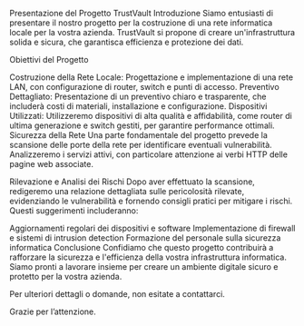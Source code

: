Presentazione del Progetto TrustVault
Introduzione
Siamo entusiasti di presentare il nostro progetto per la costruzione di una rete informatica locale per la vostra azienda. TrustVault si propone di creare un'infrastruttura solida e sicura, che garantisca efficienza e protezione dei dati.

Obiettivi del Progetto

Costruzione della Rete Locale: Progettazione e implementazione di una rete LAN, con configurazione di router, switch e punti di accesso.
Preventivo Dettagliato: Presentazione di un preventivo chiaro e trasparente, che includerà costi di materiali, installazione e configurazione.
Dispositivi Utilizzati: Utilizzeremo dispositivi di alta qualità e affidabilità, come router di ultima generazione e switch gestiti, per garantire performance ottimali.
Sicurezza della Rete
Una parte fondamentale del progetto prevede la scansione delle porte della rete per identificare eventuali vulnerabilità. Analizzeremo i servizi attivi, con particolare attenzione ai verbi HTTP delle pagine web associate.

Rilevazione e Analisi dei Rischi
Dopo aver effettuato la scansione, redigeremo una relazione dettagliata sulle pericolosità rilevate, evidenziando le vulnerabilità e fornendo consigli pratici per mitigare i rischi. Questi suggerimenti includeranno:

Aggiornamenti regolari dei dispositivi e software
Implementazione di firewall e sistemi di intrusion detection
Formazione del personale sulla sicurezza informatica
Conclusione
Confidiamo che questo progetto contribuirà a rafforzare la sicurezza e l'efficienza della vostra infrastruttura informatica. Siamo pronti a lavorare insieme per creare un ambiente digitale sicuro e protetto per la vostra azienda.

Per ulteriori dettagli o domande, non esitate a contattarci.

Grazie per l’attenzione.
